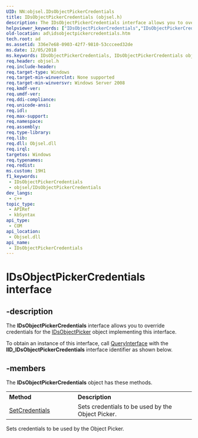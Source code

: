 ```yaml
---
UID: NN:objsel.IDsObjectPickerCredentials
title: IDsObjectPickerCredentials (objsel.h)
description: The IDsObjectPickerCredentials interface allows you to override credentials for the IDsObjectPicker object implementing this interface.
helpviewer_keywords: ["IDsObjectPickerCredentials","IDsObjectPickerCredentials object [Active Directory]","IDsObjectPickerCredentials object [Active Directory]","described","ad.idsobjectpickercredentials","objsel/IDsObjectPickerCredentials"]
old-location: ad\idsobjectpickercredentials.htm
tech.root: ad
ms.assetid: 336e7e68-0903-42f7-9810-53ccceed32de
ms.date: 12/05/2018
ms.keywords: IDsObjectPickerCredentials, IDsObjectPickerCredentials object [Active Directory], IDsObjectPickerCredentials object [Active Directory],described, ad.idsobjectpickercredentials, objsel/IDsObjectPickerCredentials
req.header: objsel.h
req.include-header: 
req.target-type: Windows
req.target-min-winverclnt: None supported
req.target-min-winversvr: Windows Server 2008
req.kmdf-ver: 
req.umdf-ver: 
req.ddi-compliance: 
req.unicode-ansi: 
req.idl: 
req.max-support: 
req.namespace: 
req.assembly: 
req.type-library: 
req.lib: 
req.dll: Objsel.dll
req.irql: 
targetos: Windows
req.typenames: 
req.redist: 
ms.custom: 19H1
f1_keywords:
 - IDsObjectPickerCredentials
 - objsel/IDsObjectPickerCredentials
dev_langs:
 - c++
topic_type:
 - APIRef
 - kbSyntax
api_type:
 - COM
api_location:
 - Objsel.dll
api_name:
 - IDsObjectPickerCredentials
---
```


# IDsObjectPickerCredentials interface


## -description

The <b>IDsObjectPickerCredentials</b> interface 
    allows you to override credentials for the <a href="https://docs.microsoft.com/windows/desktop/api/objsel/nn-objsel-idsobjectpicker">IDsObjectPicker</a> 
    object implementing this interface.

To obtain an instance of this interface, call 
    <a href="https://docs.microsoft.com/windows/desktop/api/unknwn/nf-unknwn-iunknown-queryinterface(q)">QueryInterface</a> with the 
    <b>IID_IDsObjectPickerCredentials</b> interface identifier as shown below.

## -members

The <b>IDsObjectPickerCredentials</b> object has these methods.
<table class="members" id="memberListMethods">
<tr>
<th align="left" width="37%">Method</th>
<th align="left" width="63%">Description</th>
</tr>
<tr data="declared;">
<td align="left" width="37%">
<a href="https://docs.microsoft.com/windows/desktop/api/objsel/nf-objsel-idsobjectpickercredentials-setcredentials">SetCredentials</a>
</td>
<td align="left" width="63%">
Sets credentials to be used by the Object Picker.

</td>
</tr>
</table>Sets credentials to be used by the Object Picker.


